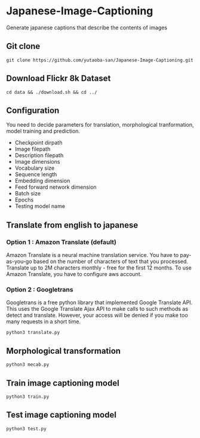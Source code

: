 # Japanese-Image-Captioning
Generate japanese captions that describe the contents of images

## Git clone

    git clone https://github.com/yutaoba-san/Japanese-Image-Captioning.git

## Download Flickr 8k Dataset

    cd data && ./download.sh && cd ../

## Configuration
You need to decide parameters for translation, morphological tranformation, model training and prediction.
- Checkpoint dirpath
- Image filepath
- Description filepath
- Image dimensions
- Vocabulary size
- Sequence length
- Embedding dimension
- Feed forward network dimension
- Batch size
- Epochs
- Testing model name

## Translate from english to japanese
### Option 1 : Amazon Translate (default)
Amazon Translate is a neural machine translation service. 
You have to pay-as-you-go based on the number of characters of text that you processed. 
Translate up to 2M characters monthly - free for the first 12 months.
To use Amazon Translate, you have to configure aws account.

### Option 2 : Googletrans
Googletrans is a free python library that implemented Google Translate API. 
This uses the Google Translate Ajax API to make calls to such methods as detect and translate. 
However, your access will be denied if you make too many requests in a short time.

    python3 translate.py

## Morphological transformation

    python3 mecab.py

## Train image captioning model

    python3 train.py

## Test image captioning model
    
    python3 test.py

